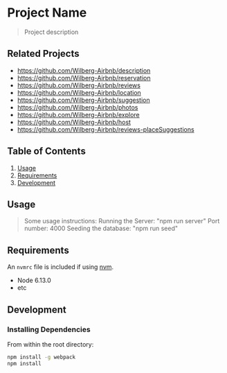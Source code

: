 # Project Name

> Project description

## Related Projects

- https://github.com/Wilberg-Airbnb/description
- https://github.com/Wilberg-Airbnb/reservation
- https://github.com/Wilberg-Airbnb/reviews
- https://github.com/Wilberg-Airbnb/location
- https://github.com/Wilberg-Airbnb/suggestion
- https://github.com/Wilberg-Airbnb/photos
- https://github.com/Wilberg-Airbnb/explore
- https://github.com/Wilberg-Airbnb/host
- https://github.com/Wilberg-Airbnb/reviews-placeSuggestions

## Table of Contents

1. [Usage](#Usage)
1. [Requirements](#requirements)
1. [Development](#development)

## Usage

> Some usage instructions:
> Running the Server: "npm run server"
> Port number: 4000
> Seeding the database: "npm run seed"

## Requirements

An `nvmrc` file is included if using [nvm](https://github.com/creationix/nvm).

- Node 6.13.0
- etc

## Development

### Installing Dependencies

From within the root directory:

```sh
npm install -g webpack
npm install
```
